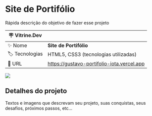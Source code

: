 # Site de Portifólio

Rápida descrição do objetivo de fazer esse projeto

| :placard: Vitrine.Dev |     |
| -------------  | --- |
| :sparkles: Nome        | **Site de Portifólio**
| :label: Tecnologias | HTML5, CSS3 (tecnologias utilizadas)
| :rocket: URL         |https://gustavo-portifolio-iota.vercel.app

<!-- Inserir imagem com a #vitrinedev ao final do link -->
![](https://postimg.cc/jLy2GDMZ#vitrinedev)

## Detalhes do projeto

Textos e imagens que descrevam seu projeto, suas conquistas, seus desafios, próximos passos, etc...
